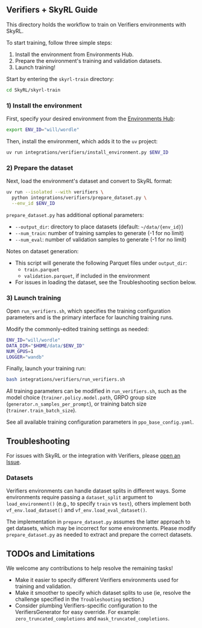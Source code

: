 ## Verifiers + SkyRL Guide

This directory holds the workflow to train on Verifiers environments with SkyRL.

To start training, follow three simple steps:
1) Install the environment from Environments Hub.
2) Prepare the environment's training and validation datasets.
3) Launch training!

Start by entering the `skyrl-train` directory:
```bash
cd SkyRL/skyrl-train
```

### 1) Install the environment
First, specify your desired environment from the [Environments Hub](https://app.primeintellect.ai/dashboard/environments):
```bash
export ENV_ID="will/wordle"
```

Then, install the environment, which adds it to the `uv` project:
```bash
uv run integrations/verifiers/install_environment.py $ENV_ID
```

### 2) Prepare the dataset
Next, load the environment's dataset and convert to SkyRL format:
```bash
uv run --isolated --with verifiers \
  python integrations/verifiers/prepare_dataset.py \
  --env_id $ENV_ID
```

`prepare_dataset.py` has additional optional parameters:
  - `--output_dir`: directory to place datasets (default: `~/data/{env_id}`)
  - `--num_train`: number of training samples to generate (-1 for no limit)
  - `--num_eval`: number of validation samples to generate (-1 for no limit)

Notes on dataset generation:
- This script will generate the following Parquet files under `output_dir`:
  - `train.parquet`
  - `validation.parquet`, if included in the environment
- For issues in loading the dataset, see the Troubleshooting section below.

### 3) Launch training
Open `run_verifiers.sh`, which specifies the training configuration parameters and is the primary interface for launching training runs.

Modify the commonly-edited training settings as needed:
```bash
ENV_ID="will/wordle"
DATA_DIR="$HOME/data/$ENV_ID"
NUM_GPUS=1
LOGGER="wandb"
```

Finally, launch your training run:

```bash
bash integrations/verifiers/run_verifiers.sh
```

All training parameters can be modified in `run_verifiers.sh`, such as the model choice (`trainer.policy.model.path`, GRPO group size (`generator.n_samples_per_prompt`), or training batch size (`trainer.train_batch_size`). 

See all available training configuration parameters in `ppo_base_config.yaml`.


## Troubleshooting

For issues with SkyRL or the integration with Verifiers, please [open an Issue](https://github.com/NovaSky-AI/SkyRL/issues/new). 


### Datasets
Verifiers environments can handle dataset splits in different ways. Some environments require passing a `dataset_split` argument to `load_environment()` (e.g., to specify `train` vs `test`), others implement both `vf_env.load_dataset()` and `vf_env.load_eval_dataset()`. 

The implementation in `prepare_dataset.py` assumes the latter approach to get datasets, which may be incorrect for some environments. Please modify `prepare_dataset.py` as needed to extract and prepare the correct datasets.


## TODOs and Limitations
We welcome any contributions to help resolve the remaining tasks!
* Make it easier to specify different Verifiers environments used for training and validation.
* Make it smoother to specify which dataset splits to use (ie, resolve the challenge specified in the `Troubleshooting` section.)
* Consider plumbing Verifiers-specific configuration to the VerifiersGenerator for easy override. For example: `zero_truncated_completions` and `mask_truncated_completions`.